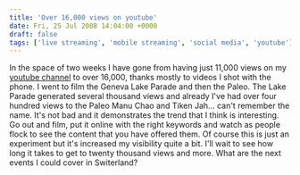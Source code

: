 ```yaml
---
title: 'Over 16,000 views on youtube'
date: Fri, 25 Jul 2008 14:04:00 +0000
draft: false
tags: ['live streaming', 'mobile streaming', 'social media', 'youtube']
---
```


In the space of two weeks I have gone from having just 11,000 views on my [youtube channel](http://www.youtube.com/user/warzabidul) to over 16,000, thanks mostly to videos I shot with the phone. I went to film the Geneva Lake Parade and then the Paleo. The Lake Parade generated several thousand views and already I've had over four hundred views to the Paleo Manu Chao and Tiken Jah... can't remember the name. It's not bad and it demonstrates the trend that I think is interesting. Go out and film, put it online with the right keywords and watch as people flock to see the content that you have offered them. Of course this is just an experiment but it's increased my visibility quite a bit. I'll wait to see how long it takes to get to twenty thousand views and more. What are the next events I could cover in Switerland?